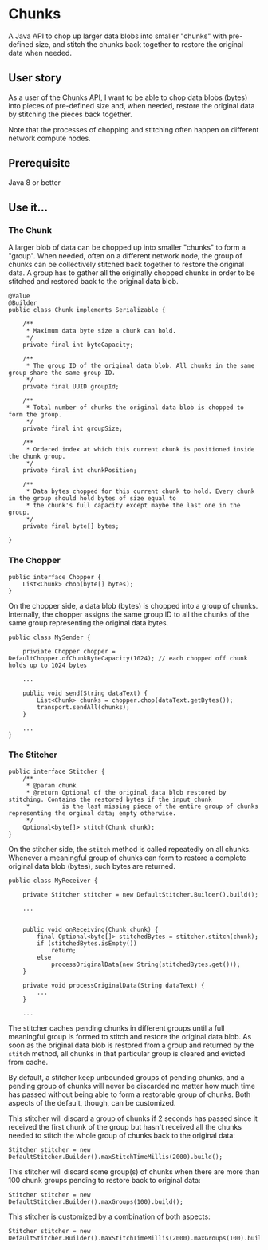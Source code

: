 # Chunks

A Java API to chop up larger data blobs into smaller "chunks" with pre-defined size, and stitch the chunks back together to restore the original data when needed.

## User story

As a user of the Chunks API, I want to be able to chop data blobs (bytes) into pieces of pre-defined size and, when needed, restore the original data by stitching the pieces back together.

Note that the processes of chopping and stitching often happen on different network compute nodes.

## Prerequisite
Java 8 or better

## Use it...

### The Chunk

A larger blob of data can be chopped up into smaller "chunks" to form a "group". When needed, often on a different network node, the group of chunks can be collectively stitched back together to restore the original data. A group has to gather all the originally chopped chunks in order to be stitched and restored back to the original data blob.   

```
@Value
@Builder
public class Chunk implements Serializable {

    /**
     * Maximum data byte size a chunk can hold.
     */
    private final int byteCapacity;

    /**
     * The group ID of the original data blob. All chunks in the same group share the same group ID.
     */
    private final UUID groupId;

    /**
     * Total number of chunks the original data blob is chopped to form the group.
     */
    private final int groupSize;

    /**
     * Ordered index at which this current chunk is positioned inside the chunk group.
     */
    private final int chunkPosition;

    /**
     * Data bytes chopped for this current chunk to hold. Every chunk in the group should hold bytes of size equal to
     * the chunk's full capacity except maybe the last one in the group.
     */
    private final byte[] bytes;

}
```

### The Chopper


```
public interface Chopper {
    List<Chunk> chop(byte[] bytes);
}
```

On the chopper side, a data blob (bytes) is chopped into a group of chunks. Internally, the chopper assigns the same group ID to all the chunks of the same group representing the original data bytes.

```
public class MySender {

	priviate Chopper chopper = DefaultChopper.ofChunkByteCapacity(1024); // each chopped off chunk holds up to 1024 bytes
	
	...

	public void send(String dataText) {
		List<Chunk> chunks = chopper.chop(dataText.getBytes());
		transport.sendAll(chunks);
	}

	...
}
```

### The Stitcher

```
public interface Stitcher {
    /**
     * @param chunk
     * @return Optional of the original data blob restored by stitching. Contains the restored bytes if the input chunk
     *         is the last missing piece of the entire group of chunks representing the orginal data; empty otherwise.
     */
    Optional<byte[]> stitch(Chunk chunk);
}

```

On the stitcher side, the `stitch` method is called repeatedly on all chunks. Whenever a meaningful group of chunks can form to restore a complete original data blob (bytes), such bytes are returned. 

```
public class MyReceiver {

	private Stitcher stitcher = new DefaultStitcher.Builder().build();
	
	...


	public void onReceiving(Chunk chunk) {
		final Optional<byte[]> stitchedBytes = stitcher.stitch(chunk);
		if (stitchedBytes.isEmpty())
			return;
		else 
			processOriginalData(new String(stitchedBytes.get()));
	}
	
	private void processOriginalData(String dataText) {
		...
	}
	
	...

```

The stitcher caches pending chunks in different groups until a full meaningful group is formed to stitch and restore the original data blob. As soon as the original data blob is restored from a group and returned by the `stitch` method, all chunks in that particular group is cleared and evicted from cache.

By default, a stitcher keep unbounded groups of pending chunks, and a pending group of chunks will never be discarded no matter how much time has passed without being able to form a restorable group of chunks. Both aspects of the default, though, can be customized.

This stitcher will discard a group of chunks if 2 seconds has passed since it received the first chunk of the group but hasn't received all the chunks needed to stitch the whole group of chunks back to the original data:

```
Stitcher stitcher = new DefaultStitcher.Builder().maxStitchTimeMillis(2000).build();
```

This stitcher will discard some group(s) of chunks when there are more than 100 chunk groups pending to restore back to original data:

```
Stitcher stitcher = new DefaultStitcher.Builder().maxGroups(100).build();
```

This stitcher is customized by a combination of both aspects:

```
Stitcher stitcher = new DefaultStitcher.Builder().maxStitchTimeMillis(2000).maxGroups(100).build();
```
